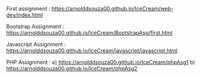 First assignment : https://arnolddsouza00.github.io/IceCream/web-dev/index.html

Bootstrap Assignment : https://arnolddsouza00.github.io/IceCream/BootstrapAsg/first.html

Javascript Assignment : https://arnolddsouza00.github.io/IceCream/javascript/javascript.html

PHP Assignment : a) https://arnolddsouza00.github.io/IceCream/phpAsg1
                 b) https://arnolddsouza00.github.io/IceCream/phpAsg2
